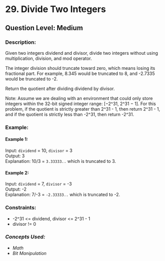 # 29. Divide Two Integers
## Question Level: Medium
### Description:
Given two integers dividend and divisor, divide two integers without using multiplication, division, and mod operator.

The integer division should truncate toward zero, which means losing its fractional part. For example, 8.345 would be truncated to 8, and -2.7335 would be truncated to -2.

Return the quotient after dividing dividend by divisor.

Note: Assume we are dealing with an environment that could only store integers within the 32-bit signed integer range: [−2^31, 2^31 − 1]. For this problem, if the quotient is strictly greater than 2^31 - 1, then return 2^31 - 1, and if the quotient is strictly less than -2^31, then return -2^31.

### Example:
#### Example 1:
Input: ``dividend`` = 10, ``divisor`` = 3<br>
Output: 3<br>
Explanation: 10/3 = ``3.33333..`` which is truncated to 3.<br>

#### Example 2:
Input: ``dividend`` = 7, ``divisor`` = -3<br>
Output: -2<br>
Explanation: 7/-3 = ``-2.33333..`` which is truncated to -2.<br>

### Constraints:
- -2^31 <= dividend, divisor <= 2^31 - 1
- divisor != 0

### <i>Concepts Used:
- Math
- Bit Manipulation